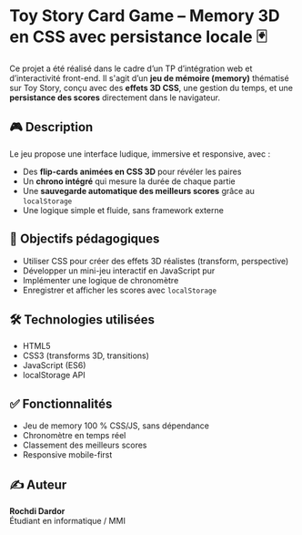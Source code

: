 # Toy Story Card Game – Memory 3D en CSS avec persistance locale 🃏

Ce projet a été réalisé dans le cadre d’un TP d’intégration web et d’interactivité front-end. Il s'agit d’un **jeu de mémoire (memory)** thématisé sur Toy Story, conçu avec des **effets 3D CSS**, une gestion du temps, et une **persistance des scores** directement dans le navigateur.

## 🎮 Description

Le jeu propose une interface ludique, immersive et responsive, avec :

- Des **flip-cards animées en CSS 3D** pour révéler les paires
- Un **chrono intégré** qui mesure la durée de chaque partie
- Une **sauvegarde automatique des meilleurs scores** grâce au `localStorage`
- Une logique simple et fluide, sans framework externe

## 🎯 Objectifs pédagogiques

- Utiliser CSS pour créer des effets 3D réalistes (transform, perspective)
- Développer un mini-jeu interactif en JavaScript pur
- Implémenter une logique de chronomètre
- Enregistrer et afficher les scores avec `localStorage`

## 🛠️ Technologies utilisées

- HTML5
- CSS3 (transforms 3D, transitions)
- JavaScript (ES6)
- localStorage API

## ✅ Fonctionnalités

- Jeu de memory 100 % CSS/JS, sans dépendance
- Chronomètre en temps réel
- Classement des meilleurs scores
- Responsive mobile-first

## ✍️ Auteur

**Rochdi Dardor**  
Étudiant en informatique / MMI
